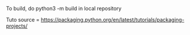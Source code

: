 To build, do python3 -m build in local repository

Tuto source = https://packaging.python.org/en/latest/tutorials/packaging-projects/
